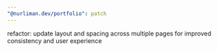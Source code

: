 ```yaml
---
"@nurliman.dev/portfolio": patch
---
```


refactor: update layout and spacing across multiple pages for improved consistency and user experience
